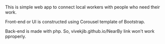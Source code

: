 This is simple web app to connect local workers with people who need their work.

Front-end or UI is constructed using Corousel template of Bootstrap. 

Back-end is made with php. So, vivekjib.github.io/NearBy link won't work pproperly.

